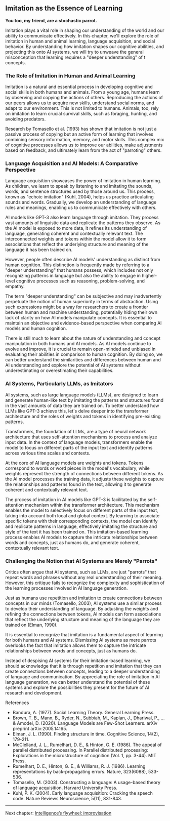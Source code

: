 ## Imitation as the Essence of Learning

**You too, my friend, are a stochastic parrot.**

Imitation plays a vital role in shaping our understanding of the world and 
our ability to communicate effectively. In this chapter, we'll explore the 
role of imitation in human and animal learning, language acquisition, and 
social behavior. By understanding how imitation shapes our cognitive 
abilities, and projecting this onto AI systems, we will try to unweave the 
general misconception that learning requires a "deeper understanding" of t
concepts.

### The Role of Imitation in Human and Animal Learning

Imitation is a natural and essential process in developing cognitive and social skills in both humans and animals. From a young age, humans learn by observing and copying the actions of others. Reproducing the actions of our peers allows us to acquire new skills, understand social norms, and adapt to our environment. This is not limited to humans. Animals, too, rely on imitation to learn crucial survival skills, such as foraging, hunting, and avoiding predators.

Research by Tomasello et al. (1993) has shown that imitation is not just a 
passive process of copying but an active form of learning that involves 
combining sensory information, memory, and motor skills. This complex mix of 
cognitive processes allows us to improve our abilities, make adjustments 
based on feedback, and ultimately learn from the act of "parroting" others.

### Language Acquisition and AI Models: A Comparative Perspective

Language acquisition showcases the power of imitation in human learning. As children, we learn to speak by listening to and imitating the sounds, words, and sentence structures used by those around us. This process, known as "echoic imitation" (Kuhl, 2004), helps us practice articulating sounds and words. Gradually, we develop an understanding of language rules and meanings, enabling us to communicate effectively with others.

AI models like GPT-3 also learn language through imitation. They process vast amounts of linguistic data and replicate the patterns they observe. As the AI model is exposed to more data, it refines its understanding of language, generating coherent and contextually relevant text. The interconnected weights and tokens within the model allow it to form associations that reflect the underlying structure and meaning of the language it has been trained on.

However, people often describe AI models' understanding as distinct from human cognition. This distinction is frequently made by referring to a "deeper understanding" that humans possess, which includes not only recognizing patterns in language but also the ability to engage in higher-level cognitive processes such as reasoning, problem-solving, and empathy.

The term "deeper understanding" can be subjective and may inadvertently perpetuate the notion of human superiority in terms of abstraction. Using such expressions might be a way for researchers to create a frontier between human and machine understanding, potentially hiding their own lack of clarity on how AI models manipulate concepts. It is essential to maintain an objective and evidence-based perspective when comparing AI models and human cognition.

There is still much to learn about the nature of understanding and concept manipulation in both humans and AI models. As AI models continue to evolve and improve, it is crucial to remain open-minded and unbiased in evaluating their abilities in comparison to human cognition. By doing so, we can better understand the similarities and differences between human and AI understanding and explore the potential of AI systems without underestimating or overestimating their capabilities.

### AI Systems, Particularly LLMs, as Imitators

AI systems, such as large language models (LLMs), are designed to learn and generate human-like text by imitating the patterns and structures found in the vast amounts of data they are trained on. To better understand how LLMs like GPT-3 achieve this, let's delve deeper into the transformer architecture and the roles of weights and tokens in identifying pre-existing patterns.

Transformers, the foundation of LLMs, are a type of neural network architecture that uses self-attention mechanisms to process and analyze input data. In the context of language models, transformers enable the model to focus on different parts of the input text and identify patterns across various time scales and contexts.

At the core of AI language models are weights and tokens. Tokens correspond to words or word pieces in the model's vocabulary, while weights represent the strength of connections between different tokens. As the AI model processes the training data, it adjusts these weights to capture the relationships and patterns found in the text, allowing it to generate coherent and contextually relevant text.

The process of imitation in AI models like GPT-3 is facilitated by the self-attention mechanism within the transformer architecture. This mechanism enables the model to selectively focus on different parts of the input text, taking into account both local and global context. By learning to associate specific tokens with their corresponding contexts, the model can identify and replicate patterns in language, effectively imitating the structure and style of the text it has been trained on. This imitation-based learning process enables AI models to capture the intricate relationships between words and concepts, just as humans do, and generate coherent, contextually relevant text.

### Challenging the Notion that AI Systems are Merely "Parrots"

Critics often argue that AI systems, such as LLMs, are just "parrots" that repeat words and phrases without any real understanding of their meaning. However, this critique fails to recognize the complexity and sophistication of the learning processes involved in AI language generation.

Just as humans use repetition and imitation to create connections between concepts in our minds (Tomasello, 2003), AI systems use a similar process to develop their understanding of language. By adjusting the weights and refining the connections between tokens, AI models can form associations that reflect the underlying structure and meaning of the language they are trained on (Elman, 1990).

It is essential to recognize that imitation is a fundamental aspect of learning for both humans and AI systems. Dismissing AI systems as mere parrots overlooks the fact that imitation allows them to capture the intricate relationships between words and concepts, just as humans do.

Instead of despising AI systems for their imitation-based learning, we should acknowledge that it is through repetition and imitation that they can create connections between concepts, leading to a deeper understanding of language and communication. By appreciating the role of imitation in AI language generation, we can better understand the potential of these systems and explore the possibilities they present for the future of AI research and development.

References
- Bandura, A. (1977). Social Learning Theory. General Learning Press.
- Brown, T. B., Mann, B., Ryder, N., Subbiah, M., Kaplan, J., Dhariwal, P., ... & Amodei, D. (2020). Language Models are Few-Shot Learners. arXiv preprint arXiv:2005.14165.
- Elman, J. L. (1990). Finding structure in time. Cognitive Science, 14(2), 179-211.
- McClelland, J. L., Rumelhart, D. E., & Hinton, G. E. (1986). The appeal of parallel distributed processing. In Parallel distributed processing: Explorations in the microstructure of cognition (Vol. 1, pp. 3-44). MIT Press.
- Rumelhart, D. E., Hinton, G. E., & Williams, R. J. (1986). Learning representations by back-propagating errors. Nature, 323(6088), 533-536.
- Tomasello, M. (2003). Constructing a language: A usage-based theory of language acquisition. Harvard University Press.
- Kuhl, P. K. (2004). Early language acquisition: Cracking the speech code. Nature Reviews Neuroscience, 5(11), 831-843.

---

Next chapter: [Intelligence’s flywheel: improvisation](chapter2-improvisation.md)
